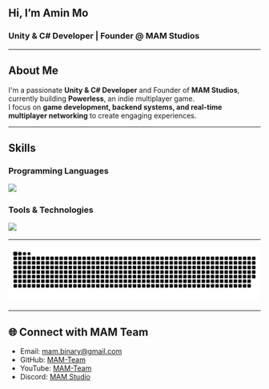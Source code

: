 ## Hi, I’m Amin Mo
  ### Unity & C# Developer | Founder @ MAM Studios

---

## About Me

  I'm a passionate **Unity & C# Developer** and Founder of **MAM Studios**, currently building **Powerless**, an indie multiplayer game.  
  I focus on **game development, backend systems, and real-time multiplayer networking** to create engaging experiences.

---

## Skills
  ### Programming Languages

  <img src="https://skillicons.dev/icons?i=cs,cpp,java,nodejs" height="40"/><br>

  ### Tools & Technologies

  <img src="https://skillicons.dev/icons?i=unity,unreal,godot,git,github,docker,linux,postgres,mongodb,bash" height="40"/><br>

---

<img src="https://raw.githubusercontent.com/mam-team/mam-team/output/github-snake-dark.svg" alt="Snake animation" />

---

## 🌐 Connect with MAM Team
- Email: mam.binary@gmail.com  
- GitHub: [MAM-Team](https://github.com/mam-team)  
- YouTube: [MAM-Team](https://www.youtube.com/@MAM-team)
- Discord: [MAM Studio](https://discord.gg/Z47TkYNv)

